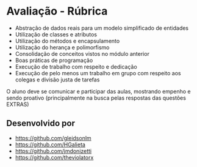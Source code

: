 # Avaliação - Rúbrica #

- Abstração de dados reais para um modelo simplificado de entidades
- Utilização de classes e atributos
- Utilização do métodos e encapsulamento
- Utilização do herança e polimorfismo
- Consolidação de conceitos vistos no módulo anterior
- Boas práticas de programação
- Execução de trabalho com respeito e dedicação
- Execução de pelo menos um trabalho em grupo com respeito aos colegas e divisão justa de tarefas

O aluno deve se comunicar e participar das aulas, mostrando empenho e sendo proativo (principalmente na busca pelas respostas das questões EXTRAS)

## Desenvolvido por ##

- <https://github.com/gleidsonlm>
- <https://github.com/HGalieta>
- <https://github.com/jmdonizetti>
- <https://github.com/theviolatorx>
